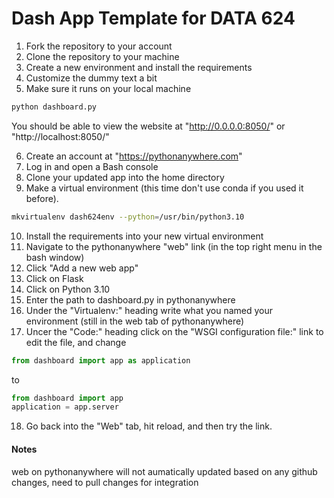 # Dash App Template for DATA 624

1. Fork the repository to your account
2. Clone the repository to your machine
3. Create a new environment and install the requirements 
4. Customize the dummy text a bit
5. Make sure it runs on your local machine

``` sh
python dashboard.py
```

You should be able to view the website at "http://0.0.0.0:8050/" or "http://localhost:8050/"

6. Create an account at "https://pythonanywhere.com"
7. Log in and open a Bash console
8. Clone your updated app into the home directory
9. Make a virtual environment (this time don't use conda if you used it before). 

``` sh
mkvirtualenv dash624env --python=/usr/bin/python3.10
```
10. Install the requirements into your new virtual environment
11. Navigate to the pythonanywhere "web" link (in the  top right menu in the bash window)
12. Click "Add a new web app"
13. Click on Flask 
14. Click on Python 3.10
15. Enter the path to dashboard.py in pythonanywhere
16. Under the "Virtualenv:" heading write what you named your environment (still in the web tab of pythonanywhere)
17. Uncer the "Code:" heading click on the "WSGI configuration file:" link to edit the file, and change 

``` python
from dashboard import app as application
```

to

``` python
from dashboard import app
application = app.server
```
18. Go back into the "Web" tab, hit reload, and then try the link. 


#### Notes
web on pythonanywhere will not aumatically updated based on any github changes, need to pull changes for integration
